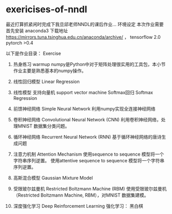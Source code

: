 # exericises-of-nndl
最近打算抓紧闲时完成下我旦邱老师NNDL的课后作业...
环境设定
本次作业需要首先安装 anaconda3 下载地址 https://mirrors.tuna.tsinghua.edu.cn/anaconda/archive/ ， tensorflow 2.0 pytorch >0.4

以下是作业目录：
Exercise
1. 热身练习 warmup
numpy是Python中对于矩阵处理很实用的工具包，本小节作业主要是熟悉基本的numpy操作。

2. 线性回归模型 Linear Regression
3. 线性模型
支持向量机 support vector machine
Softmax回归 Softmax Regression
4. 前馈神经网络 Simple Neural Network
利用numpy实现全连接神经网络

5. 卷积神经网络 Convolutional Neural Network (CNN)
利用卷积神经网络，处理MNIST 数据集分类问题。

6. 循环神经网络 Recurrent Neural Network (RNN)
基于循环神经网络的唐诗生成问题

7. 注意力机制 Attention Mechanism
使用sequence to sequence 模型将一个字符串序列逆置。
使用attentive sequence to sequence 模型将一个字符串序列逆置。
11. 高斯混合模型 Gaussian Mixture Model
12. 受限玻尔兹曼机 Restricted Boltzmann Machine (RBM)
使用受限玻尔兹曼机（Restricted Boltzmann Machine, RBM），对MNIST 数据集建模。

14. 深度强化学习 Deep Reinforcement Learning
强化学习： 黑白棋
